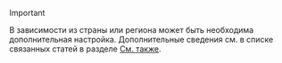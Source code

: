 > [!IMPORTANT]
> В зависимости из страны или региона может быть необходима дополнительная настройка. Дополнительные сведения см. в списке связанных статей в разделе [См. также](#see-also).  